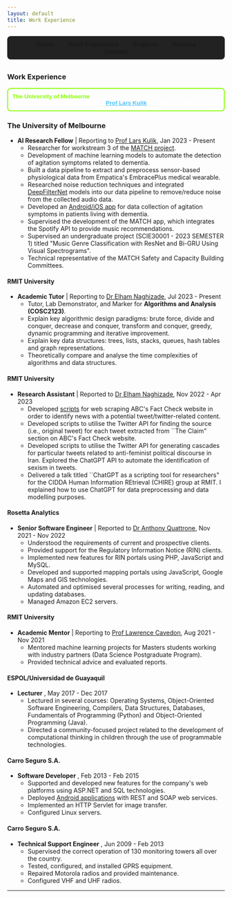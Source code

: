 ```yaml
---
layout: default
title: Work Experience
---
```


<nav style="background-color: #222; padding: 10px; text-align: center; border-radius: 8px; margin-bottom: 30px;">
  <a href="/" style="text-decoration: none; margin: 0 15px; font-weight: bold; color: {% if page.title == 'Home' %}#8f0{% else %}white{% endif %};">Home</a>
  <a href="/work_experience" style="text-decoration: none; margin: 0 15px; font-weight: bold; color: {% if page.title == 'Work Experience' %}#8f0{% else %}white{% endif %};">Work Experience</a>
  <a href="/projects" style="text-decoration: none; margin: 0 15px; font-weight: bold; color: {% if page.title == 'Projects' %}#8f0{% else %}white{% endif %};">Projects</a>
  <a href="/resume" style="text-decoration: none; margin: 0 15px; font-weight: bold; color: {% if page.title == 'Resume' %}#8f0{% else %}white{% endif %};">Resume</a>
  <a href="/contact" style="text-decoration: none; margin: 0 15px; font-weight: bold; color: {% if page.title == 'Contact' %}#8f0{% else %}white{% endif %};">Contact</a>
</nav>

### Work Experience

<div style="margin-bottom: 20px;">
  <button onclick="this.nextElementSibling.style.display = this.nextElementSibling.style.display === 'none' ? 'block' : 'none';" style="background-color: transparent; border: 2px solid #8f0; color: #8f0; font-weight: bold; padding: 10px; width: 100%; text-align: left; border-radius: 8px; cursor: pointer;">
    <div style="display: flex; flex-direction: column;">
      <span style="font-weight: bold; color: #8f0;">The University of Melbourne</span>
      <span style="font-weight: bold; color: white;">
        AI Research Fellow | Reporting to <a href="https://lars.kuliks.net/?page_id=6" style="color: #4fc3f7;">Prof Lars Kulik</a>, Jan 2023 – Present
      </span>
    </div>
  </button>

  <div style="display: none; margin-top: 10px; padding-left: 20px;">
    <ul>
      <li>Researcher for workstream 3 of the <a href="https://www.musicattunedcare.com/" style="color: #0bf;">MATCH project</a>.</li>
      <li>Development of machine learning models to automate the detection of agitation symptoms related to dementia.</li>
      <li>Built a data pipeline to extract and preprocess sensor data from Empatica’s EmbracePlus medical wearable.</li>
      <li>Researched noise reduction techniques and integrated <a href="https://ieeexplore.ieee.org/document/9914782" style="color: #0bf;">DeepFilterNet</a> models into our audio pipeline.</li>
      <li>Developed an <a href="https://github.com/stevcabello/CMAI-Labeller-App" style="color: #0bf;">Android/iOS app</a> for data collection of agitation symptoms.</li>
    </ul>
  </div>
</div>

### **The University of Melbourne** 
- **AI Research Fellow** | Reporting to [Prof Lars Kulik](https://lars.kuliks.net/?page_id=6), Jan 2023 - Present  
  - Researcher for workstream 3 of the [MATCH project](https://www.musicattunedcare.com/).
  - Development of machine learning models to automate the detection of agitation symptoms related to dementia.
  - Built a data pipeline to extract and preprocess sensor-based physiological data from Empatica's EmbracePlus medical wearable.
  - Researched noise reduction techniques and integrated [DeepFilterNet](https://ieeexplore.ieee.org/document/9914782) models into our data pipeline to remove/reduce noise from the collected audio data.
  - Developed an [Android/iOS app](https://github.com/stevcabello/CMAI-Labeller-App) for data collection of agitation symptoms in patients living with dementia.
  - Supervised the development of the MATCH app, which integrates the Spotify API to provide music recommendations.
  - Supervised an undergraduate project (SCIE30001 - 2023 SEMESTER 1) titled "Music Genre Classification with ResNet and Bi-GRU Using Visual Spectrograms".
  - Technical representative of the MATCH Safety and Capacity Building Committees.

#### RMIT University
- **Academic Tutor** | Reporting to [Dr Elham Naghizade](https://www.rmit.edu.au/contact/staff-contacts/academic-staff/n/naghizade-dr-e), Jul 2023 - Present  
  - Tutor, Lab Demonstrator, and Marker for **Algorithms and Analysis (COSC2123)**.
  - Explain key algorithmic design paradigms: brute force, divide and conquer, decrease and conquer, transform and conquer, greedy, dynamic programming and iterative improvement.
  - Explain key data structures: trees, lists, stacks, queues, hash tables and graph representations.
  - Theoretically compare and analyse the time complexities of algorithms and data structures.
 
#### RMIT University
- **Research Assistant** | Reported to [Dr Elham Naghizade](https://www.rmit.edu.au/contact/staff-contacts/academic-staff/n/naghizade-dr-e), Nov 2022 - Apr 2023  
  - Developed [scripts](https://github.com/stevcabello/RMIT-ABC-Fact-Checked-Data-Collection) for web scraping ABC's Fact Check website in order to identify news with a potential tweet/twitter-related content.
  - Developed scripts to utilise the Twitter API for finding the source (i.e., original tweet) for each tweet extracted from ``The Claim" section on ABC's Fact Check website.
  - Developed scripts to utilise the Twitter API for generating cascades for particular tweets related to anti-feminist political discourse in Iran. Explored the ChatGPT API to automate the identification of sexism in tweets.
  - Delivered a talk titled ``ChatGPT as a scripting tool for researchers" for the CIDDA Human Information REtrieval (CHIRE) group at RMIT. I explained how to use ChatGPT for data preprocessing and data modelling purposes.
 
#### Rosetta Analytics
- **Senior Software Engineer** | Reported to [Dr Anthony Quattrone](https://anthonyquattrone.com/), Nov 2021 - Nov 2022  
  - Understood the requirements of current and prospective clients.
  - Provided support for the Regulatory Information Notice (RIN) clients.
  - Implemented new features for RIN portals using PHP, JavaScript and MySQL.
  - Developed and supported mapping portals using JavaScript, Google Maps and GIS technologies.
  - Automated and optimised several processes for writing, reading, and updating databases.
  - Managed Amazon EC2 servers.
 
#### RMIT University
- **Academic Mentor** | Reporting to [Prof Lawrence Cavedon](https://www.rmit.edu.au/contact/staff-contacts/academic-staff/c/cavedon-professor-lawrence), Aug 2021 - Nov 2021  
  - Mentored machine learning projects for Masters students working with industry partners (Data Science Postgraduate Program).
  - Provided technical advice and evaluated reports.

#### ESPOL/Universidad de Guayaquil
- **Lecturer** , May 2017 - Dec 2017  
  - Lectured in several courses: Operating Systems, Object-Oriented Software Engineering, Compilers, Data Structures, Databases, Fundamentals of Programming (Python) and Object-Oriented Programming (Java).
  - Directed a community-focused project related to the development of computational thinking in children through the use of programmable technologies.

#### Carro Seguro S.A.
- **Software Developer** , Feb 2013 - Feb 2015  
  - Supported and developed new features for the company's web platforms using ASP.NET and SQL technologies.
  - Deployed [Android applications](https://play.google.com/store/apps/details?id=com.devsu.cervezasmart&pli=1) with REST and SOAP web services.
  - Implemented an HTTP Servlet for image transfer.
  - Configured Linux servers.
 
#### Carro Seguro S.A.
- **Technical Support Engineer** , Jun 2009 - Feb 2013  
  - Supervised the correct operation of 130 monitoring towers all over the country.
  - Tested, configured, and installed GPRS equipment.
  - Repaired Motorola radios and provided maintenance.
  - Configured VHF and UHF radios.
    
---

